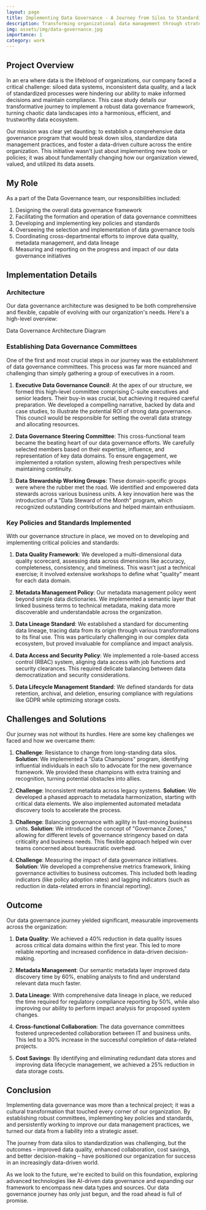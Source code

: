 ```yaml
---
layout: page
title: Implementing Data Governance - A Journey from Silos to Standardization
description: Transforming organizational data management through strategic governance initiatives
img: assets/img/data-governance.jpg
importance: 1
category: work
---
```


## Project Overview

In an era where data is the lifeblood of organizations, our company faced a critical challenge: siloed data systems, inconsistent data quality, and a lack of standardized processes were hindering our ability to make informed decisions and maintain compliance. This case study details our transformative journey to implement a robust data governance framework, turning chaotic data landscapes into a harmonious, efficient, and trustworthy data ecosystem.

Our mission was clear yet daunting: to establish a comprehensive data governance program that would break down silos, standardize data management practices, and foster a data-driven culture across the entire organization. This initiative wasn't just about implementing new tools or policies; it was about fundamentally changing how our organization viewed, valued, and utilized its data assets.

## My Role

As a part of the Data Governance team, our responsibilities included:

1. Designing the overall data governance framework
2. Facilitating the formation and operation of data governance committees
3. Developing and implementing key policies and standards
4. Overseeing the selection and implementation of data governance tools
5. Coordinating cross-departmental efforts to improve data quality, metadata management, and data lineage
6. Measuring and reporting on the progress and impact of our data governance initiatives

## Implementation Details

### Architecture

Our data governance architecture was designed to be both comprehensive and flexible, capable of evolving with our organization's needs. Here's a high-level overview:

<div class="row mt-3">
    <div class="col-sm mt-3 mt-md-0">
        <div id="architecture-diagram"></div>
    </div>
</div>
<div class="caption">
    Data Governance Architecture Diagram
</div>

### Establishing Data Governance Committees

One of the first and most crucial steps in our journey was the establishment of data governance committees. This process was far more nuanced and challenging than simply gathering a group of executives in a room.

1. **Executive Data Governance Council**: At the apex of our structure, we formed this high-level committee comprising C-suite executives and senior leaders. Their buy-in was crucial, but achieving it required careful preparation. We developed a compelling narrative, backed by data and case studies, to illustrate the potential ROI of strong data governance. This council would be responsible for setting the overall data strategy and allocating resources.

2. **Data Governance Steering Committee**: This cross-functional team became the beating heart of our data governance efforts. We carefully selected members based on their expertise, influence, and representation of key data domains. To ensure engagement, we implemented a rotation system, allowing fresh perspectives while maintaining continuity.

3. **Data Stewardship Working Groups**: These domain-specific groups were where the rubber met the road. We identified and empowered data stewards across various business units. A key innovation here was the introduction of a "Data Steward of the Month" program, which recognized outstanding contributions and helped maintain enthusiasm.

### Key Policies and Standards Implemented

With our governance structure in place, we moved on to developing and implementing critical policies and standards:

1. **Data Quality Framework**: We developed a multi-dimensional data quality scorecard, assessing data across dimensions like accuracy, completeness, consistency, and timeliness. This wasn't just a technical exercise; it involved extensive workshops to define what "quality" meant for each data domain.

2. **Metadata Management Policy**: Our metadata management policy went beyond simple data dictionaries. We implemented a semantic layer that linked business terms to technical metadata, making data more discoverable and understandable across the organization.

3. **Data Lineage Standard**: We established a standard for documenting data lineage, tracing data from its origin through various transformations to its final use. This was particularly challenging in our complex data ecosystem, but proved invaluable for compliance and impact analysis.

4. **Data Access and Security Policy**: We implemented a role-based access control (RBAC) system, aligning data access with job functions and security clearances. This required delicate balancing between data democratization and security considerations.

5. **Data Lifecycle Management Standard**: We defined standards for data retention, archival, and deletion, ensuring compliance with regulations like GDPR while optimizing storage costs.

## Challenges and Solutions

Our journey was not without its hurdles. Here are some key challenges we faced and how we overcame them:

1. **Challenge**: Resistance to change from long-standing data silos.
   **Solution**: We implemented a "Data Champions" program, identifying influential individuals in each silo to advocate for the new governance framework. We provided these champions with extra training and recognition, turning potential obstacles into allies.

2. **Challenge**: Inconsistent metadata across legacy systems.
   **Solution**: We developed a phased approach to metadata harmonization, starting with critical data elements. We also implemented automated metadata discovery tools to accelerate the process.

3. **Challenge**: Balancing governance with agility in fast-moving business units.
   **Solution**: We introduced the concept of "Governance Zones," allowing for different levels of governance stringency based on data criticality and business needs. This flexible approach helped win over teams concerned about bureaucratic overhead.

4. **Challenge**: Measuring the impact of data governance initiatives.
   **Solution**: We developed a comprehensive metrics framework, linking governance activities to business outcomes. This included both leading indicators (like policy adoption rates) and lagging indicators (such as reduction in data-related errors in financial reporting).

## Outcome

Our data governance journey yielded significant, measurable improvements across the organization:

1. **Data Quality**: We achieved a 40% reduction in data quality issues across critical data domains within the first year. This led to more reliable reporting and increased confidence in data-driven decision-making.

2. **Metadata Management**: Our semantic metadata layer improved data discovery time by 60%, enabling analysts to find and understand relevant data much faster.

3. **Data Lineage**: With comprehensive data lineage in place, we reduced the time required for regulatory compliance reporting by 50%, while also improving our ability to perform impact analysis for proposed system changes.

4. **Cross-functional Collaboration**: The data governance committees fostered unprecedented collaboration between IT and business units. This led to a 30% increase in the successful completion of data-related projects.

5. **Cost Savings**: By identifying and eliminating redundant data stores and improving data lifecycle management, we achieved a 25% reduction in data storage costs.

<div class="row mt-3">
    <div class="col-sm mt-3 mt-md-0">
        <canvas id="performance-chart"></canvas>
    </div>
</div>

## Conclusion

Implementing data governance was more than a technical project; it was a cultural transformation that touched every corner of our organization. By establishing robust committees, implementing key policies and standards, and persistently working to improve our data management practices, we turned our data from a liability into a strategic asset.

The journey from data silos to standardization was challenging, but the outcomes – improved data quality, enhanced collaboration, cost savings, and better decision-making – have positioned our organization for success in an increasingly data-driven world.

As we look to the future, we're excited to build on this foundation, exploring advanced technologies like AI-driven data governance and expanding our framework to encompass new data types and sources. Our data governance journey has only just begun, and the road ahead is full of promise.

<script src="https://cdn.jsdelivr.net/npm/chart.js"></script>
<script src="{{ '/assets/js/implementing-data-governance/chart.js' | relative_url }}"></script>
<script src="https://cdnjs.cloudflare.com/ajax/libs/mermaid/8.13.10/mermaid.min.js"></script>
<script>
mermaid.initialize({ startOnLoad: true });

document.addEventListener("DOMContentLoaded", function() {
    var diagram = `
    graph TD
        A[Executive Data Governance Council] --> B[Data Governance Steering Committee]
        B --> C[Data Quality Working Group]
        B --> D[Metadata Management Working Group]
        B --> E[Data Security Working Group]
        B --> F[Data Lifecycle Working Group]
        C --> G[Data Quality Framework]
        D --> H[Metadata Repository]
        E --> I[Access Control System]
        F --> J[Data Retention Policies]
        G --> K[Data Stewards]
        H --> K
        I --> K
        J --> K
        K --> L[Organizational Data Assets]
    `;
    
    var insertSvg = function(svgCode, bindFunctions) {
        document.getElementById("architecture-diagram").innerHTML = svgCode;
    };
    
    mermaid.render("mermaid-diagram", diagram, insertSvg);
});
</script>
